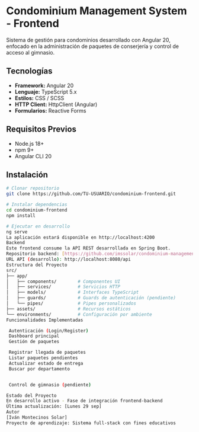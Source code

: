 # Condominium Management System - Frontend

Sistema de gestión para condominios desarrollado con Angular 20, enfocado en la administración de paquetes de conserjería y control de acceso al gimnasio.

## Tecnologías

- **Framework:** Angular 20
- **Lenguaje:** TypeScript 5.x
- **Estilos:** CSS / SCSS
- **HTTP Client:** HttpClient (Angular)
- **Formularios:** Reactive Forms

## Requisitos Previos

- Node.js 18+ 
- npm 9+
- Angular CLI 20

## Instalación
```bash
# Clonar repositorio
git clone https://github.com/TU-USUARIO/condominium-frontend.git

# Instalar dependencias
cd condominium-frontend
npm install

# Ejecutar en desarrollo
ng serve
La aplicación estará disponible en http://localhost:4200
Backend
Este frontend consume la API REST desarrollada en Spring Boot.
Repositorio backend: [https://github.com/imssolar/condominium-management-api]
URL API (desarrollo): http://localhost:8080/api
Estructura del Proyecto
src/
├── app/
│   ├── components/        # Componentes UI
│   ├── services/          # Servicios HTTP
│   ├── models/            # Interfaces TypeScript
│   ├── guards/            # Guards de autenticación (pendiente)
│   └── pipes/             # Pipes personalizados
├── assets/                # Recursos estáticos
└── environments/          # Configuración por ambiente
Funcionalidades Implementadas

 Autenticación (Login/Register)
 Dashboard principal
 Gestión de paquetes

 Registrar llegada de paquetes
 Listar paquetes pendientes
 Actualizar estado de entrega
 Buscar por departamento


 Control de gimnasio (pendiente)

Estado del Proyecto
En desarrollo activo - Fase de integración frontend-backend
Última actualización: [Lunes 29 sep]
Autor
[Iván Montecinos Solar]
Proyecto de aprendizaje: Sistema full-stack con fines educativos